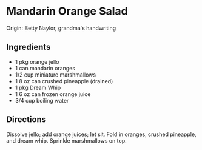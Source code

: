 # Mandarin Orange Salad

Origin: Betty Naylor, grandma's handwriting

## Ingredients

- 1 pkg orange jello
- 1 can mandarin oranges
- 1/2 cup miniature marshmallows
- 1 8 oz can crushed pineapple (drained)
- 1 pkg Dream Whip
- 1  6 oz can frozen orange juice
- 3/4 cup boiling water

## Directions

Dissolve jello; add orange juices; let sit. Fold in oranges, crushed pineapple, and dream whip. Sprinkle marshmallows on top.